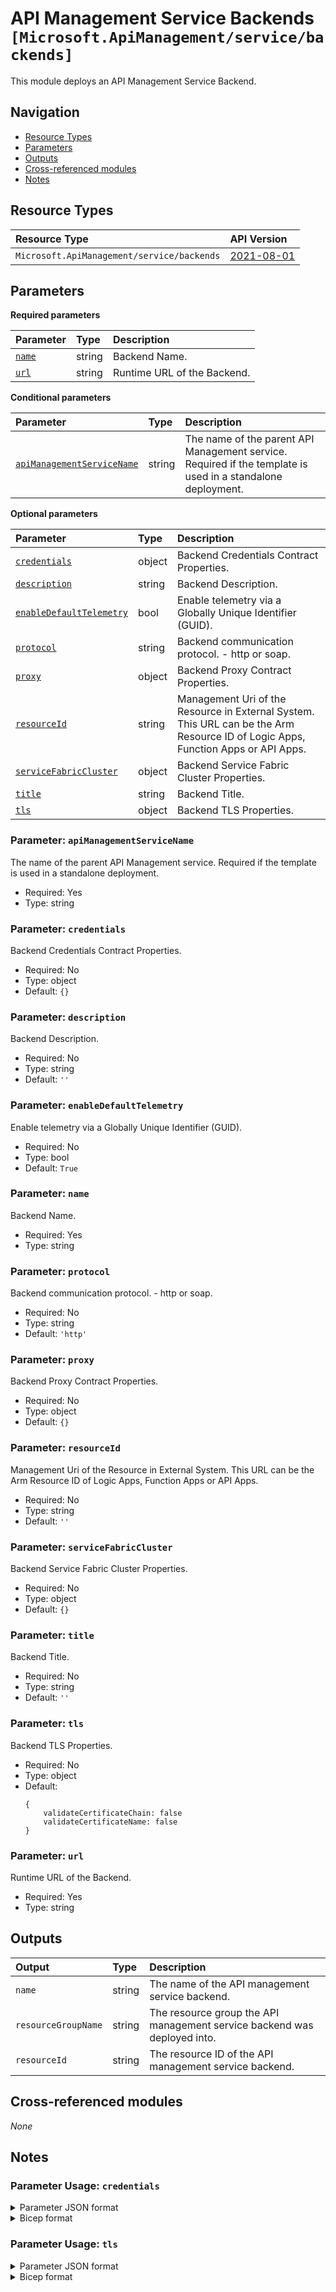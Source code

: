 # API Management Service Backends `[Microsoft.ApiManagement/service/backends]`

This module deploys an API Management Service Backend.

## Navigation

- [Resource Types](#Resource-Types)
- [Parameters](#Parameters)
- [Outputs](#Outputs)
- [Cross-referenced modules](#Cross-referenced-modules)
- [Notes](#Notes)

## Resource Types

| Resource Type | API Version |
| :-- | :-- |
| `Microsoft.ApiManagement/service/backends` | [2021-08-01](https://learn.microsoft.com/en-us/azure/templates/Microsoft.ApiManagement/2021-08-01/service/backends) |

## Parameters

**Required parameters**

| Parameter | Type | Description |
| :-- | :-- | :-- |
| [`name`](#parameter-name) | string | Backend Name. |
| [`url`](#parameter-url) | string | Runtime URL of the Backend. |

**Conditional parameters**

| Parameter | Type | Description |
| :-- | :-- | :-- |
| [`apiManagementServiceName`](#parameter-apimanagementservicename) | string | The name of the parent API Management service. Required if the template is used in a standalone deployment. |

**Optional parameters**

| Parameter | Type | Description |
| :-- | :-- | :-- |
| [`credentials`](#parameter-credentials) | object | Backend Credentials Contract Properties. |
| [`description`](#parameter-description) | string | Backend Description. |
| [`enableDefaultTelemetry`](#parameter-enabledefaulttelemetry) | bool | Enable telemetry via a Globally Unique Identifier (GUID). |
| [`protocol`](#parameter-protocol) | string | Backend communication protocol. - http or soap. |
| [`proxy`](#parameter-proxy) | object | Backend Proxy Contract Properties. |
| [`resourceId`](#parameter-resourceid) | string | Management Uri of the Resource in External System. This URL can be the Arm Resource ID of Logic Apps, Function Apps or API Apps. |
| [`serviceFabricCluster`](#parameter-servicefabriccluster) | object | Backend Service Fabric Cluster Properties. |
| [`title`](#parameter-title) | string | Backend Title. |
| [`tls`](#parameter-tls) | object | Backend TLS Properties. |

### Parameter: `apiManagementServiceName`

The name of the parent API Management service. Required if the template is used in a standalone deployment.
- Required: Yes
- Type: string

### Parameter: `credentials`

Backend Credentials Contract Properties.
- Required: No
- Type: object
- Default: `{}`

### Parameter: `description`

Backend Description.
- Required: No
- Type: string
- Default: `''`

### Parameter: `enableDefaultTelemetry`

Enable telemetry via a Globally Unique Identifier (GUID).
- Required: No
- Type: bool
- Default: `True`

### Parameter: `name`

Backend Name.
- Required: Yes
- Type: string

### Parameter: `protocol`

Backend communication protocol. - http or soap.
- Required: No
- Type: string
- Default: `'http'`

### Parameter: `proxy`

Backend Proxy Contract Properties.
- Required: No
- Type: object
- Default: `{}`

### Parameter: `resourceId`

Management Uri of the Resource in External System. This URL can be the Arm Resource ID of Logic Apps, Function Apps or API Apps.
- Required: No
- Type: string
- Default: `''`

### Parameter: `serviceFabricCluster`

Backend Service Fabric Cluster Properties.
- Required: No
- Type: object
- Default: `{}`

### Parameter: `title`

Backend Title.
- Required: No
- Type: string
- Default: `''`

### Parameter: `tls`

Backend TLS Properties.
- Required: No
- Type: object
- Default:
  ```Bicep
  {
      validateCertificateChain: false
      validateCertificateName: false
  }
  ```

### Parameter: `url`

Runtime URL of the Backend.
- Required: Yes
- Type: string


## Outputs

| Output | Type | Description |
| :-- | :-- | :-- |
| `name` | string | The name of the API management service backend. |
| `resourceGroupName` | string | The resource group the API management service backend was deployed into. |
| `resourceId` | string | The resource ID of the API management service backend. |

## Cross-referenced modules

_None_

## Notes

### Parameter Usage: `credentials`

<details>

<summary>Parameter JSON format</summary>

```json
"credentials": {
    "value":{
        "certificate": [
            "string"
        ],
        "query": {},
        "header": {},
        "authorization": {
            "scheme": "Authentication Scheme name.-string",
            "parameter": "Authentication Parameter value. - string"
        }
    }
}
```

</details>

<details>

<summary>Bicep format</summary>

```bicep
credentials: {
    certificate: [
        'string'
    ]
    query: {}
    header: {}
    authorization: {
        scheme: 'Authentication Scheme name.-string'
        parameter: 'Authentication Parameter value. - string'
    }
}
```

</details>
<p>

### Parameter Usage: `tls`

<details>

<summary>Parameter JSON format</summary>

```json
"tls": {
    "value":{
        "validateCertificateChain": "Flag indicating whether SSL certificate chain validation should be done when using self-signed certificates for this backend host. - boolean",
        "validateCertificateName": "Flag indicating whether SSL certificate name validation should be done when using self-signed certificates for this backend host. - boolean"
    }
}
```

</details>

<details>

<summary>Bicep format</summary>

```bicep
tls: {
    validateCertificateChain: 'Flag indicating whether SSL certificate chain validation should be done when using self-signed certificates for this backend host. - boolean'
    validateCertificateName: 'Flag indicating whether SSL certificate name validation should be done when using self-signed certificates for this backend host. - boolean'
}
```

</details>
<p>

